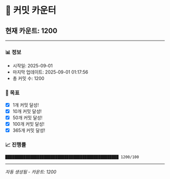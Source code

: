 # 🔢 커밋 카운터

## 현재 카운트: 1200

---

### 📊 정보
- 시작일: 2025-09-01
- 마지막 업데이트: 2025-09-01 01:17:56
- 총 커밋 수: 1200

### 🎯 목표
- [x] 1개 커밋 달성!
- [x] 10개 커밋 달성!
- [x] 50개 커밋 달성!
- [x] 100개 커밋 달성!
- [x] 365개 커밋 달성!

### 📈 진행률
```
██████████████████████████████████████████████████ 1200/100
```

---
*자동 생성됨 - 카운트: 1200*
